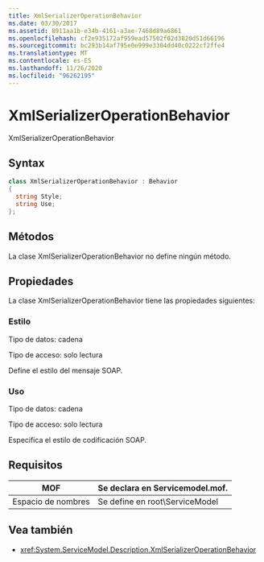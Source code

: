 ```yaml
---
title: XmlSerializerOperationBehavior
ms.date: 03/30/2017
ms.assetid: 8911aa1b-e34b-4161-a3ae-7468d89a6861
ms.openlocfilehash: cf2e935172af959ead57502f02d3820d51d66196
ms.sourcegitcommit: bc293b14af795e0e999e3304dd40c0222cf2ffe4
ms.translationtype: MT
ms.contentlocale: es-ES
ms.lasthandoff: 11/26/2020
ms.locfileid: "96262195"
---
```

# <a name="xmlserializeroperationbehavior"></a>XmlSerializerOperationBehavior

XmlSerializerOperationBehavior  
  
## <a name="syntax"></a>Syntax  
  
```csharp
class XmlSerializerOperationBehavior : Behavior  
{  
  string Style;  
  string Use;  
};  
```  
  
## <a name="methods"></a>Métodos  

 La clase XmlSerializerOperationBehavior no define ningún método.  
  
## <a name="properties"></a>Propiedades  

 La clase XmlSerializerOperationBehavior tiene las propiedades siguientes:  
  
### <a name="style"></a>Estilo  

 Tipo de datos: cadena  
  
 Tipo de acceso: solo lectura  
  
 Define el estilo del mensaje SOAP.  
  
### <a name="use"></a>Uso  

 Tipo de datos: cadena  
  
 Tipo de acceso: solo lectura  
  
 Especifica el estilo de codificación SOAP.  
  
## <a name="requirements"></a>Requisitos  
  
|MOF|Se declara en Servicemodel.mof.|  
|---------|-----------------------------------|  
|Espacio de nombres|Se define en root\ServiceModel|  
  
## <a name="see-also"></a>Vea también

- <xref:System.ServiceModel.Description.XmlSerializerOperationBehavior>
